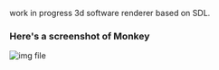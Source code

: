work in progress 3d software renderer based on SDL.

### Here's a screenshot of Monkey
![img file](https://github.com/threadException/renderer/blob/main/screenshot.png)